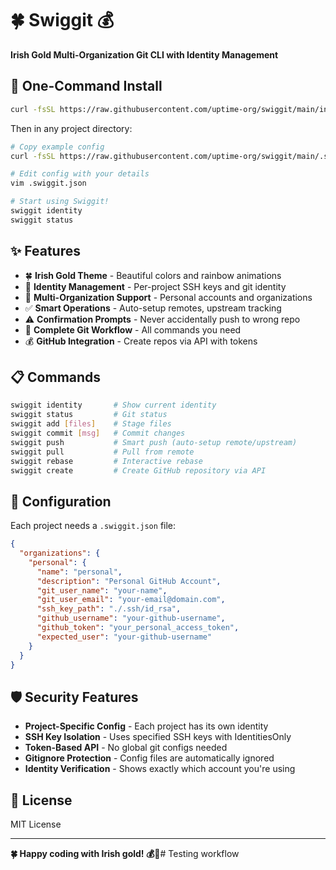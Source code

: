 # 🍀 Swiggit 💰
**Irish Gold Multi-Organization Git CLI with Identity Management**

## 🚀 One-Command Install

```bash
curl -fsSL https://raw.githubusercontent.com/uptime-org/swiggit/main/install.sh | bash
```

Then in any project directory:
```bash
# Copy example config
curl -fsSL https://raw.githubusercontent.com/uptime-org/swiggit/main/.swiggit.example.json > .swiggit.json

# Edit config with your details
vim .swiggit.json

# Start using Swiggit!
swiggit identity
swiggit status
```

## ✨ Features

- 🍀 **Irish Gold Theme** - Beautiful colors and rainbow animations
- 🔐 **Identity Management** - Per-project SSH keys and git identity
- 🏢 **Multi-Organization Support** - Personal accounts and organizations  
- ✅ **Smart Operations** - Auto-setup remotes, upstream tracking
- ⚠️ **Confirmation Prompts** - Never accidentally push to wrong repo
- 🚀 **Complete Git Workflow** - All commands you need
- 💰 **GitHub Integration** - Create repos via API with tokens

## 📋 Commands

```bash
swiggit identity       # Show current identity
swiggit status         # Git status
swiggit add [files]    # Stage files
swiggit commit [msg]   # Commit changes  
swiggit push           # Smart push (auto-setup remote/upstream)
swiggit pull           # Pull from remote
swiggit rebase         # Interactive rebase
swiggit create         # Create GitHub repository via API
```

## 🔧 Configuration

Each project needs a `.swiggit.json` file:

```json
{
  "organizations": {
    "personal": {
      "name": "personal",
      "description": "Personal GitHub Account",
      "git_user_name": "your-name",
      "git_user_email": "your-email@domain.com",
      "ssh_key_path": "./.ssh/id_rsa",
      "github_username": "your-github-username",
      "github_token": "your_personal_access_token",
      "expected_user": "your-github-username"
    }
  }
}
```

## 🛡️ Security Features

- **Project-Specific Config** - Each project has its own identity
- **SSH Key Isolation** - Uses specified SSH keys with IdentitiesOnly
- **Token-Based API** - No global git configs needed
- **Gitignore Protection** - Config files are automatically ignored
- **Identity Verification** - Shows exactly which account you're using

## 📄 License

MIT License

---

**🍀 Happy coding with Irish gold! 💰🌈**# Testing workflow
